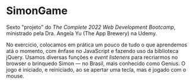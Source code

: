 # SimonGame

Sexto "projeto" do *The Complete 2022 Web Development Bootcamp*, ministrado pela Dra. Angela Yu (The App Brewery) na Udemy.

No exercício, colocamos em prática um pouco de tudo o que aprendemos atá o momento, com ênfase no JavaScript e fazendo uso da biblioteca jQuery. Usamos diversas funções e *event listeners* para recriarmos no browser o brinquedo Simon — no Brasil, mais conhecido como Genius. O jogo é iniciado, e reiniciado, ao se apertar uma tecla, mas é jogado com o mouse.
